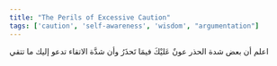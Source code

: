 ```yaml
---
title: "The Perils of Excessive Caution"
tags: ['caution', 'self-awareness', 'wisdom', "argumentation"]
---
```


 اعلم أن بعض شدة الحذر عونٌ عَليْكَ فيمَا تَحذَرُ وأن شدَّة الاتقاء تدعو إليك ما تتقي
